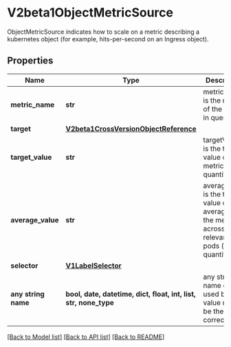 # V2beta1ObjectMetricSource

ObjectMetricSource indicates how to scale on a metric describing a kubernetes object (for example, hits-per-second on an Ingress object).

## Properties
Name | Type | Description | Notes
------------ | ------------- | ------------- | -------------
**metric_name** | **str** | metricName is the name of the metric in question. | 
**target** | [**V2beta1CrossVersionObjectReference**](V2beta1CrossVersionObjectReference.md) |  | 
**target_value** | **str** | targetValue is the target value of the metric (as a quantity). | 
**average_value** | **str** | averageValue is the target value of the average of the metric across all relevant pods (as a quantity) | [optional] 
**selector** | [**V1LabelSelector**](V1LabelSelector.md) |  | [optional] 
**any string name** | **bool, date, datetime, dict, float, int, list, str, none_type** | any string name can be used but the value must be the correct type | [optional]

[[Back to Model list]](../README.md#documentation-for-models) [[Back to API list]](../README.md#documentation-for-api-endpoints) [[Back to README]](../README.md)


